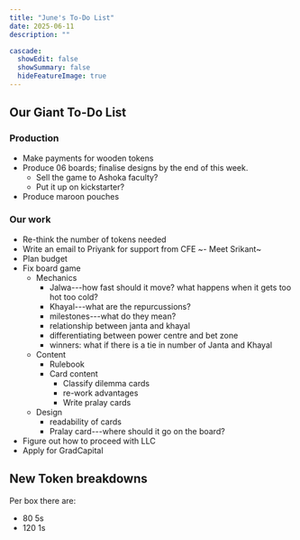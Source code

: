 ```yaml
---
title: "June's To-Do List"
date: 2025-06-11
description: ""

cascade:
  showEdit: false
  showSummary: false
  hideFeatureImage: true
---
```

## Our Giant To-Do List

### Production
- Make payments for wooden tokens
- Produce 06 boards; finalise designs by the end of this week.
   - Sell the game to Ashoka faculty?
   - Put it up on kickstarter?
- Produce maroon pouches

### Our work
- Re-think the number of tokens needed
- Write an email to Priyank for support from CFE
~- Meet Srikant~
- Plan budget
- Fix board game
   - Mechanics
      - Jalwa---how fast should it move? what happens when it gets too hot too cold?
      - Khayal---what are the repurcussions?
      - milestones---what do they mean?
      - relationship between janta and khayal
      - differentiating between power centre and bet zone
      - winners: what if there is a tie in number of Janta and Khayal
   - Content
      - Rulebook
      - Card content
         - Classify dilemma cards
         - re-work advantages
         - Write pralay cards
   - Design
      - readability of cards
      - Pralay card---where should it go on the board?
- Figure out how to proceed with LLC
- Apply for GradCapital

## New Token breakdowns
Per box there are: 
- 80 5s
- 120 1s
